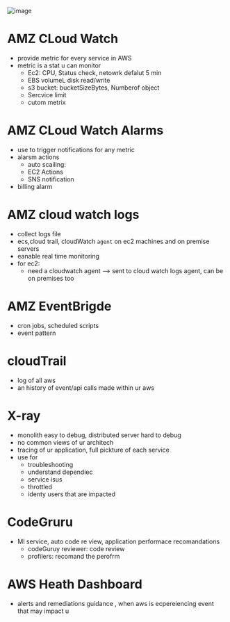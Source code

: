 ![image](https://github.com/NghiaDangTran/AWS-Certified-Cloud-Practitioner-CLF-C01/assets/33323750/dedc0781-7fe0-403b-a8de-250570fee945)


# AMZ CLoud Watch
 - provide metric for every service in AWS
 - metric is a stat u can monitor
     - Ec2: CPU, Status check, netowrk defalut 5 min
     - EBS volumeL disk read/write
     - s3 bucket: bucketSizeBytes, Numberof object
     - Sercvice limit
     - cutom metrix
# AMZ CLoud Watch Alarms
 - use to trigger notifications for any metric
 - alarsm actions
     - auto scailing:
     - EC2 Actions
     - SNS notification
 - billing alarm
# AMZ cloud watch logs
 - collect logs file
 - ecs,cloud trail, cloudWatch `agent` on ec2 machines and on premise servers
 - eanable real time monitoring
 - for ec2:
    - need a cloudwatch agent --> sent to cloud watch logs agent, can be on premises too
# AMZ EventBrigde
 - cron jobs, scheduled scripts
 - event pattern
# cloudTrail
 - log of all aws
 - an history of event/api calls made within ur aws
# X-ray
  - monolith easy to debug, distributed server hard to debug
  - no common views of ur architech
  - tracing of ur application, full pickture of each service
  - use for
      - troubleshooting
      - understand dependiec
      - service isus
      - throttled
      - identy users that are impacted
# CodeGruru
 - Ml service, auto code re view, application performace recomandations
     - codeGuruy reviewer: code review
     - profilers: recomand the perofrm 
# AWS Heath Dashboard
 - alerts and remediations guidance , when aws is ecpereiencing event that may impact u

